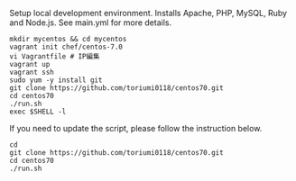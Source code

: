 Setup local development environment.  Installs Apache, PHP, MySQL, Ruby and Node.js.  See main.yml for more details.

```
mkdir mycentos && cd mycentos
vagrant init chef/centos-7.0
vi Vagrantfile # IP編集
vagrant up
vagrant ssh
sudo yum -y install git
git clone https://github.com/toriumi0118/centos70.git
cd centos70
./run.sh
exec $SHELL -l
```

If you need to update the script, please follow the instruction below.

```
cd
git clone https://github.com/toriumi0118/centos70.git
cd centos70
./run.sh
```


